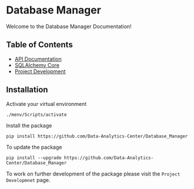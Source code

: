 # Database Manager 

Welcome to the Database Manager Documentation!

## Table of Contents

- [API Documentation](/API_Subpages/description/)
- [SQLAlchemy Core](SQLAlchemyCore.md)
- [Project Development](project_development.md)

## Installation

Activate your virtual environment

`./menv/Scripts/activate`

Install the package

`pip install https://github.com/Data-Analytics-Center/Database_Manager`

To update the package

`pip install --upgrade https://github.com/Data-Analytics-Center/Database_Manager`

To work on further development of the package please visit the `Project Developmnet` page.
